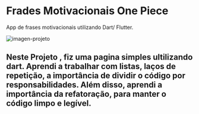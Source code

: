 #  Frades Motivacionais One Piece

 App  de frases motivacionais utilizando Dart/ Flutter.




<!-- Inserir imagem com a #vitrinedev ao final do link -->
![imagen-projeto](https://github.com/Bruno-Meireles/perguntas-onepiece/assets/88012503/6e65fefc-cc85-46a1-ba97-8b51a430ac05)




## Neste Projeto ,  fiz uma pagina simples ultilizando dart. Aprendi a trabalhar com listas, laços de repetição, a importância de dividir o código por responsabilidades. Além disso, aprendi a importância da refatoração, para manter o código limpo e legível.


